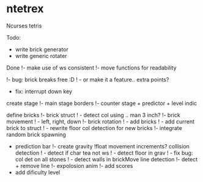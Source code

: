 # ntetrex
Ncurses tetris 

Todo:

- write brick generator
- write generic rotater

Done
!- make use of ws consistent
!- move functions for readability

!- bug: brick breaks free :D
!    - or make it a feature.. extra points?
- fix: interrupt down key

create stage
!- main stage borders
!- counter stage + predictor + level indic

define bricks
!- brick struct
!  - detect col using .. man 3 inch?
!- brick movement
!  - left, right, down
!- brick rotation
!  - add bricks
!  - add current brick to struct
!  - rewrite floor col detection for new bricks
!- integrate random brick spawning
- prediction bar
!- create gravity
!float movement increments?
collision detection
! - detect if char tea not ws
!  - detect floor in grav
!  - fix bug: col det on all stones
!  - detect walls in brickMove
line detection
!- detect + remove line
!- expolosion anim
!- add scores
- add dificulty level
